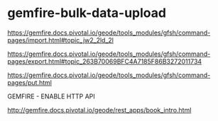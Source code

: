# gemfire-bulk-data-upload

https://gemfire.docs.pivotal.io/geode/tools_modules/gfsh/command-pages/import.html#topic_jw2_2ld_2l

https://gemfire.docs.pivotal.io/geode/tools_modules/gfsh/command-pages/export.html#topic_263B70069BFC4A7185F86B3272011734




https://gemfire.docs.pivotal.io/geode/tools_modules/gfsh/command-pages/put.html



GEMFIRE - ENABLE HTTP API

http://gemfire.docs.pivotal.io/geode/rest_apps/book_intro.html

